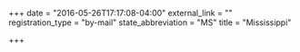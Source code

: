 +++
date = "2016-05-26T17:17:08-04:00"
external_link = ""
registration_type = "by-mail"
state_abbreviation = "MS"
title = "Mississippi"

+++

